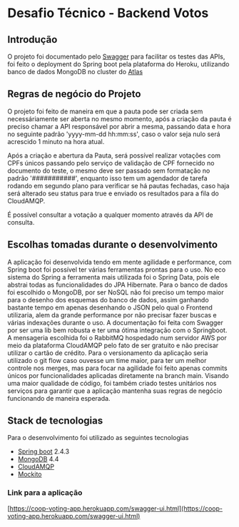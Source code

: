 # Desafio Técnico - Backend Votos

## Introdução
O projeto foi documentado pelo [Swagger](https://coop-voting-app.herokuapp.com/swagger-ui.html) para facilitar os testes das APIs, foi feito o deployment do Spring boot pela plataforma do Heroku, utilizando banco de dados MongoDB no cluster do [Atlas](https://www.mongodb.com/atlas/database)

## Regras de negócio do Projeto
O projeto foi feito de maneira em que a pauta pode ser criada sem necessáriamente ser aberta no mesmo momento, após a criação da pauta é preciso chamar a API responsável por abrir a mesma, passando data e hora no seguinte padrão 'yyyy-mm-dd hh:mm:ss', caso o valor seja nulo será acrescido 1 minuto na hora atual.

Após a criação e abertura da Pauta, será possível realizar votações com CPFs únicos passando pelo serviço de validação de CPF fornecido no documento do teste, o mesmo deve ser passado sem formatação no padrão '###########', enquanto isso tem um agendador de tarefa rodando em segundo plano para verificar se há pautas fechadas, caso haja será alterado seu status para true e enviado os resultados para a fila do CloudAMQP.

É possível consultar a votação a qualquer momento através da API de consulta.

## Escolhas tomadas durante o desenvolvimento
A aplicação foi desenvolvida tendo em mente agilidade e performance, com Spring boot foi possível ter várias ferramentas prontas para o uso.
No eco sistema do Spring a ferramenta mais utilizada foi o Spring Data, pois ele abstrai todas as funcionalidades do JPA Hibernate.
Para o banco de dados foi escolhido o MongoDB, por ser NoSQL não foi preciso um tempo maior para o desenho dos esquemas do banco de dados, assim ganhando bastante tempo em apenas desenhando o JSON pelo qual o Frontend utilizaria, alem da grande performance por não precisar fazer buscas e várias indexações durante o uso.
A documentação foi feita com Swagger por ser uma lib bem robusta e ter uma ótima integração com o Springboot.
A mensageria escolhida foi o RabbitMQ hospedado num servidor AWS por meio da plataforma CloudAMQP pelo fato de ser gratuito e não precisar utilizar o cartão de crédito.
Para o versionamento da aplicação seria utilizado o git flow caso ouvesse um time maior, para ter um melhor controle nos merges, mas para focar na agilidade foi feito apenas commits únicos por funcionalidades aplicadas diretamente na branch main.
Visando uma maior qualidade de código, foi também criado testes unitários nos serviços para garantir que a aplicação mantenha suas regras de negócio funcionando de maneira esperada.

## Stack de tecnologias
Para o desenvolvimento foi utilizado as seguintes tecnologias
- [Spring boot](https://spring.io/projects/spring-boot) 2.4.3
- [MongoDB](https://www.mongodb.com/) 4.4
- [CloudAMQP](https://www.cloudamqp.com/)
- [Mockito](https://site.mockito.org/)

### Link para a aplicação
[https://coop-voting-app.herokuapp.com/swagger-ui.html](https://coop-voting-app.herokuapp.com/swagger-ui.html)
